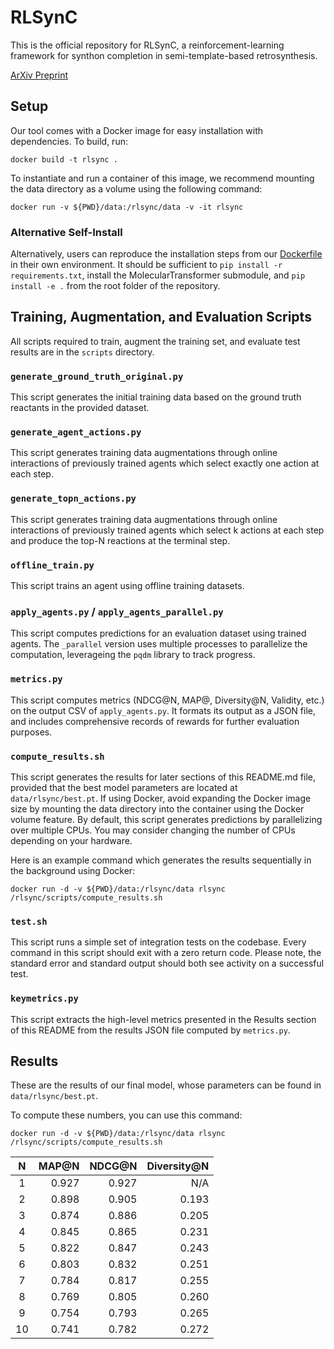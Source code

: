 # RLSynC

This is the official repository for RLSynC, a reinforcement-learning framework for synthon completion in semi-template-based retrosynthesis.

[ArXiv Preprint](https://arxiv.org/abs/2309.02671)

## Setup

Our tool comes with a Docker image for easy installation with dependencies.  To build, run:
```
docker build -t rlsync .
```

To instantiate and run a container of this image, we recommend mounting the data directory as a volume using the following command:
```
docker run -v ${PWD}/data:/rlsync/data -v -it rlsync
```

### Alternative Self-Install

Alternatively, users can reproduce the installation steps from our [Dockerfile](Dockerfile) in their own environment.
It should be sufficient to `pip install -r requirements.txt`, install the MolecularTransformer submodule, and `pip install -e .` from the root folder of the repository.

## Training, Augmentation, and Evaluation Scripts

All scripts required to train, augment the training set, and evaluate test results are in the `scripts` directory.

### `generate_ground_truth_original.py`

This script generates the initial training data based on the ground truth reactants in the provided dataset.

### `generate_agent_actions.py`

This script generates training data augmentations through online interactions of previously trained agents which select exactly one action at each step.

### `generate_topn_actions.py`

This script generates training data augmentations through online interactions of previously trained agents which select k actions at each step and produce the top-N reactions at the terminal step.

### `offline_train.py`

This script trains an agent using offline training datasets.

### `apply_agents.py` / `apply_agents_parallel.py`

This script computes predictions for an evaluation dataset using trained agents.  The `_parallel` version uses multiple processes to parallelize the computation, leverageing the `pqdm` library to track progress.

### `metrics.py`

This script computes metrics (NDCG@N, MAP@, Diversity@N, Validity, etc.) on the output CSV of `apply_agents.py`.  It formats its output as a JSON file, and includes comprehensive records of rewards for further evaluation purposes.

### `compute_results.sh`

This script generates the results for later sections of this README.md file, provided that the best
model parameters are located at `data/rlsync/best.pt`.  If using Docker, avoid expanding the Docker image size by mounting the data directory into the container using the Docker volume feature.  By default, this script generates predictions by parallelizing over multiple CPUs.  You may consider changing the number of CPUs depending on your hardware.

Here is an example command which generates the results sequentially in the background using Docker:

```
docker run -d -v ${PWD}/data:/rlsync/data rlsync /rlsync/scripts/compute_results.sh
```

### `test.sh`

This script runs a simple set of integration tests on the codebase.  Every command in this script should exit with a zero return code.  Please note, the standard error and standard output should both see activity on a successful test.

### `keymetrics.py`

This script extracts the high-level metrics presented in the Results section of this README from the results JSON file computed by `metrics.py`.

## Results

These are the results of our final model, whose parameters can be found in `data/rlsync/best.pt`.

To compute these numbers, you can use this command:
```
docker run -d -v ${PWD}/data:/rlsync/data rlsync /rlsync/scripts/compute_results.sh
```

| **N** | **MAP@N** | **NDCG@N** | **Diversity@N** |
|:-----:|----------:|-----------:|----------------:|
|   1   |     0.927 |      0.927 |             N/A |
|   2   |     0.898 |      0.905 |           0.193 |
|   3   |     0.874 |      0.886 |           0.205 |
|   4   |     0.845 |      0.865 |           0.231 |
|   5   |     0.822 |      0.847 |           0.243 |
|   6   |     0.803 |      0.832 |           0.251 |
|   7   |     0.784 |      0.817 |           0.255 |
|   8   |     0.769 |      0.805 |           0.260 |
|   9   |     0.754 |      0.793 |           0.265 |
|   10  |     0.741 |      0.782 |           0.272 |

